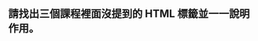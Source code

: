 ## 請找出三個課程裡面沒提到的 HTML 標籤並一一說明作用。
[<template>](https://www.w3schools.com/tags/tag_template.asp)
隱藏 `<template>` 區塊，要用的時候再用 js 複製一份顯示。(奇耙)
[<time>](https://www.w3schools.com/tags/tag_time.asp)
語意化標籤，讓機器知道這裡是在講時間。
[<video>](https://www.w3schools.com/tags/tag_video.asp)
嵌入影片的標籤。
``` html
<video width="320" height="240" controls>
  <source src="movie.mp4" type="video/mp4">
  <source src="movie.ogg" type="video/ogg">
  Your browser does not support the video tag.
</video>
```
- `<video>` 內可包含多個 `<source>` (不一樣的來源與格式)，瀏覽器會以第一個支援的來源優先使用。
- 在 `<video></video>` 之間的字只會在瀏覽器不支援該格式時顯示。
- `<video>` 屬性
  - controls 決定是否有撥放等按鈕的控制條(功能根據瀏覽器顯示)
  - muted	讓影片一開始為靜音
  - autoplay 影片準備好就會自動撥放，根據 [Autoplay Policy](https://developers.google.com/web/updates/2017/09/autoplay-policy-changes)
  只能允許 autoplay 要和 muted 一起使用，或是自己去瀏覽器設定允許有聲 autoplay —— [Web Autoplay 的限制](https://jiepeng.me/2019/03/17/autoplay-policy-note)

## 請問什麼是盒模型（box modal）
所有 HTML 元素都像一個盒子，由外到內為: margin(邊界)、border(邊框)、padding(邊距)、content。  
常用的屬性為 `box-sizing`，預設為 `box-sizing: content-box;`  
當我們設置 content 的寬高時，content 外層的盒模型屬性(margin、border、padding)會被往外/往內擠，讓其他元素位移、影響效能。  
所以為了這個問題，可以設定成 `box-sizing: border-box;`  
這樣當寬高就包含 border、padding、content，只有在設定 margin 時才會擠到別元素了。

## 請問 display: inline, block 跟 inline-block 的差別是什麼？
- div、h1、p 預設為 `display: block;`  
  左右撐滿。  
  調什麼都可以(可以自己設寬高、padding、margin)  
- span、a 預設為 `display: inline;`  
  並排。  
  寬高 auto、可調 margin 左右(上下無法調)，padding、border 左右會往外擠，padding、border 調上下會上下生長可是不會造成上下元素位移。  
- button、input、select 預設為 `display: inline-block;`  
  並排的 block。  
  可像 inline 一樣並排，但寬高等屬性像 block 一樣什麼都可以調。  
  
## 請問 position: static, relative, absolute 跟 fixed 的差別是什麼？
- static
  瀏覽器預設的排版方式。
以下都脫離瀏覽器的 static 自動排版，不會擠到其他元素:
- relative
  以元素自己左上角為原點，去移動 top、left、right、bottom。
- fixed
  以瀏覽器左上角為原點做定位，不管怎麼移都固定在那裡。
- absolute
  根據某個元素的左上角為原點(往上層找不是 static 的元素)去定位。
  都找不到就會以 body 的左上角為原點做定位。
- sticky
  IE9 不支援。
  平常是 static，滾到設定的 top、left、right、bottom 時就會黏在那裡。